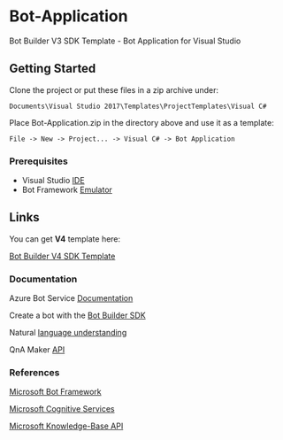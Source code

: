 # Bot-Application

Bot Builder V3 SDK Template - Bot Application for Visual Studio

## Getting Started

Clone the project or put these files in a zip archive under:

```
Documents\Visual Studio 2017\Templates\ProjectTemplates\Visual C#
```

Place Bot-Application.zip in the directory above and use it as a template:

```
File -> New -> Project... -> Visual C# -> Bot Application
```

### Prerequisites

* Visual Studio [IDE](https://visualstudio.microsoft.com/)
* Bot Framework [Emulator](https://github.com/Microsoft/BotFramework-Emulator/wiki/Getting-Started)

## Links

You can get **V4** template here:

[Bot Builder V4 SDK Template](https://botbuilder.myget.org/feed/aitemplates/package/vsix/BotBuilderV4.fbe0fc50-a6f1-4500-82a2-189314b7bea2)


### Documentation

Azure Bot Service [Documentation](https://docs.microsoft.com/en-us/azure/bot-service/?view=azure-bot-service-4.0)

Create a bot with the [Bot Builder SDK](https://docs.microsoft.com/en-us/azure/bot-service/dotnet/bot-builder-dotnet-sdk-quickstart?view=azure-bot-service-4.0)

Natural [language understanding](https://docs.microsoft.com/en-us/azure/cognitive-services/luis/what-is-luis)

QnA Maker [API](https://docs.microsoft.com/en-us/azure/cognitive-services/qnamaker/overview/overview)

### References

[Microsoft Bot Framework](https://dev.botframework.com)

[Microsoft Cognitive Services](https://www.luis.ai)

[Microsoft Knowledge-Base API](https://www.qnamaker.ai)


